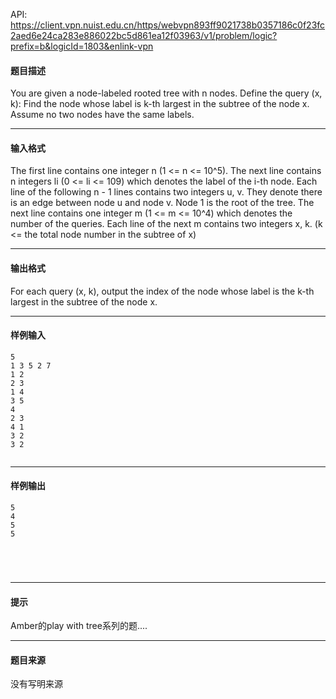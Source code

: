 API: https://client.vpn.nuist.edu.cn/https/webvpn893ff9021738b0357186c0f23fc2aed6e24ca283e886022bc5d861ea12f03963/v1/problem/logic?prefix=b&logicId=1803&enlink-vpn

#### 题目描述

You are given a node-labeled rooted tree with n nodes. Define the query (x, k): Find the node whose label is k-th largest in the subtree of the node x. Assume no two nodes have the same labels.

---

#### 输入格式

The first line contains one integer n (1 <= n <= 10^5). The next line contains n integers li (0 <= li <= 109) which denotes the label of the i-th node. Each line of the following n - 1 lines contains two integers u, v. They denote there is an edge between node u and node v. Node 1 is the root of the tree. The next line contains one integer m (1 <= m <= 10^4) which denotes the number of the queries. Each line of the next m contains two integers x, k. (k <= the total node number in the subtree of x)

---

#### 输出格式

For each query (x, k), output the index of the node whose label is the k-th largest in the subtree of the node x.

---

#### 样例输入
```
5
1 3 5 2 7
1 2
2 3
1 4
3 5
4
2 3
4 1
3 2
3 2


```

---

#### 样例输出
```
5
4
5
5





```

---

#### 提示

Amber的play with tree系列的题....

---

#### 题目来源

没有写明来源